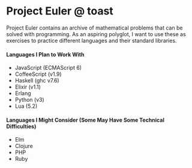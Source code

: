 # Project Euler @ toast

Project Euler contains an archive of mathematical problems that can be solved
with programming. As an aspiring polyglot, I want to use these as exercises to
practice different languages and their standard libraries.

#### Languages I Plan to Work With
- JavaScript (ECMAScript 6)
- CoffeeScript (v1.9)
- Haskell (ghc v7.6)
- Elixir (v1.1)
- Erlang
- Python (v3)
- Lua (5.2)

#### Languages I Might Consider (Some May Have Some Technical Difficulties)
- Elm
- Clojure
- PHP
- Ruby

